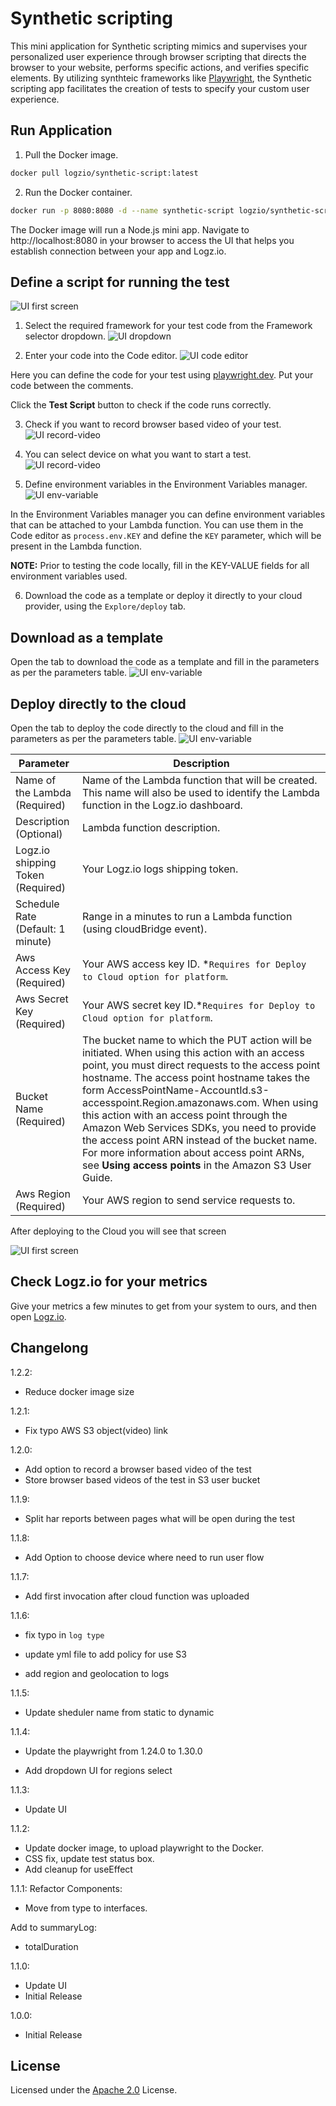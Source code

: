 # Synthetic scripting

This mini application for Synthetic scripting mimics and supervises your personalized user experience through browser scripting that directs the browser to your website, performs specific actions, and verifies specific elements. By utilizing synthteic frameworks like [Playwright](https://playwright.dev/), the Synthetic scripting app facilitates the creation of tests to specify your custom user experience.

## Run Application

1. Pull the Docker image.

```sh
docker pull logzio/synthetic-script:latest
```

2. Run the Docker container.

```sh
docker run -p 8080:8080 -d --name synthetic-script logzio/synthetic-script:latest
```

The Docker image will run a Node.js mini app. Navigate to http://localhost:8080 in your browser to access the UI that helps you establish connection between your app and Logz.io.

## Define a script for running the test

![UI first screen](assets/screen-edit.png)

1. Select the required framework for your test code from the Framework selector dropdown.
   ![UI dropdown](assets/dropdown-framework.png)

2. Enter your code into the Code editor.
   ![UI code editor](assets/code-editor.png)

Here you can define the code for your test using [playwright.dev](https://playwright.dev). Put your code between the comments.

Click the **Test Script** button to check if the code runs correctly.

3. Check if you want to record browser based video of your test.
   ![UI record-video](assets/record-video.png)

4. You can select device on what you want to start a test.
   ![UI record-video](assets/select-device.png)

5. Define environment variables in the Environment Variables manager.
   ![UI env-variable](assets/env-variable.png)

In the Environment Variables manager you can define environment variables that can be attached to your Lambda function. You can use them in the Code editor as `process.env.KEY` and define the `KEY` parameter, which will be present in the Lambda function.

**NOTE:** Prior to testing the code locally, fill in the KEY-VALUE fields for all environment variables used.

6. Download the code as a template or deploy it directly to your cloud provider, using the `Explore/deploy` tab.

## Download as a template

Open the tab to download the code as a template and fill in the parameters as per the parameters table.
![UI env-variable](assets/screen-fill-locally.png)

## Deploy directly to the cloud

Open the tab to deploy the code directly to the cloud and fill in the parameters as per the parameters table.
![UI env-variable](assets/screen-fill-cloud.png)

| Parameter                         | Description                                                                                                                                                                                                                                                                                                                                                                                                                                                                                                                          |
| --------------------------------- | ------------------------------------------------------------------------------------------------------------------------------------------------------------------------------------------------------------------------------------------------------------------------------------------------------------------------------------------------------------------------------------------------------------------------------------------------------------------------------------------------------------------------------------ |
| Name of the Lambda (Required)     | Name of the Lambda function that will be created. This name will also be used to identify the Lambda function in the Logz.io dashboard.                                                                                                                                                                                                                                                                                                                                                                                              |
| Description (Optional)            | Lambda function description.                                                                                                                                                                                                                                                                                                                                                                                                                                                                                                         |
| Logz.io shipping Token (Required) | Your Logz.io logs shipping token.                                                                                                                                                                                                                                                                                                                                                                                                                                                                                                    |
| Schedule Rate (Default: 1 minute) | Range in a minutes to run a Lambda function (using cloudBridge event).                                                                                                                                                                                                                                                                                                                                                                                                                                                               |
| Aws Access Key (Required)         | Your AWS access key ID. \*`Requires for Deploy to Cloud option for platform`.                                                                                                                                                                                                                                                                                                                                                                                                                                                        |
| Aws Secret Key (Required)         | Your AWS secret key ID.\*`Requires for Deploy to Cloud option for platform`.                                                                                                                                                                                                                                                                                                                                                                                                                                                         |
| Bucket Name (Required)            | The bucket name to which the PUT action will be initiated. When using this action with an access point, you must direct requests to the access point hostname. The access point hostname takes the form AccessPointName-AccountId.s3-accesspoint.Region.amazonaws.com. When using this action with an access point through the Amazon Web Services SDKs, you need to provide the access point ARN instead of the bucket name. For more information about access point ARNs, see **Using access points** in the Amazon S3 User Guide. |
| Aws Region (Required)             | Your AWS region to send service requests to.                                                                                                                                                                                                                                                                                                                                                                                                                                                                                         |

After deploying to the Cloud you will see that screen

![UI first screen](assets/finish.png)

## Check Logz.io for your metrics

Give your metrics a few minutes to get from your system to ours,
and then open [Logz.io](https://app.logz.io/#/dashboard/metrics).

## Changelong

1.2.2:

-   Reduce docker image size

1.2.1:

-   Fix typo AWS S3 object(video) link

1.2.0:

-   Add option to record a browser based video of the test
-   Store browser based videos of the test in S3 user bucket

1.1.9:

-   Split har reports between pages what will be open during the test

1.1.8:

-   Add Option to choose device where need to run user flow

1.1.7:

-   Add first invocation after cloud function was uploaded

1.1.6:

-   fix typo in `log type`

-   update yml file to add policy for use S3

-   add region and geolocation to logs

1.1.5:

-   Update sheduler name from static to dynamic

1.1.4:

-   Update the playwright from 1.24.0 to 1.30.0

-   Add dropdown UI for regions select

1.1.3:

-   Update UI

1.1.2:

-   Update docker image, to upload playwright to the Docker.
-   CSS fix, update test status box.
-   Add cleanup for useEffect

1.1.1:
Refactor Components:

-   Move from type to interfaces.

Add to summaryLog:

-   totalDuration

1.1.0:

-   Update UI
-   Initial Release

1.0.0:

-   Initial Release

## License

Licensed under the [Apache 2.0](http://apache.org/licenses/LICENSE-2.0.txt) License.
